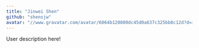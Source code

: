 ```yaml
---
title: "Jinwei Shen"
github: "shensjw"
avatar: "//www.gravatar.com/avatar/6064b120800dc45d0a637c325bb8c12d?d=identicon"
---
```


User description here!
